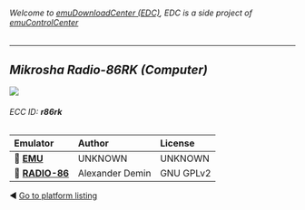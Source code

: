 ###### Welcome to [emuDownloadCenter (EDC)](https://github.com/PhoenixInteractiveNL/emuDownloadCenter/wiki/), EDC is a side project of [emuControlCenter](https://github.com/PhoenixInteractiveNL/emuControlCenter/wiki/)
***
## _Mikrosha Radio-86RK (Computer)_
![](https://raw.githubusercontent.com/wiki/PhoenixInteractiveNL/emuDownloadCenter/images_platform/ecc_r86rk_teaser.png)
###### ECC ID: **r86rk**

| Emulator   | Author      | License     |
|:-----------|:------------|:------------|
| :file_folder: [**EMU**](https://github.com/PhoenixInteractiveNL/emuDownloadCenter/wiki/Emulator-emu#menu) | UNKNOWN | UNKNOWN |
| :file_folder: [**RADIO-86**](https://github.com/PhoenixInteractiveNL/emuDownloadCenter/wiki/Emulator-radio86#menu) | Alexander Demin | GNU GPLv2 |

:arrow_backward: [Go to platform listing](https://github.com/PhoenixInteractiveNL/emuDownloadCenter/wiki/EDC-Platform-List)

